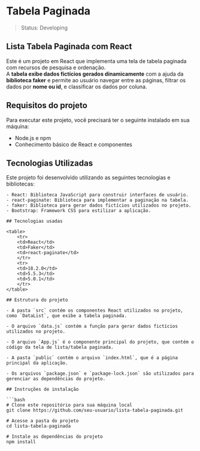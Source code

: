 # Tabela Paginada

> Status: Developing 

## Lista Tabela Paginada com React

Este é um projeto em React que implementa uma tela de tabela paginada com recursos de pesquisa e ordenação. 
<br>
A <strong>tabela exibe dados fictícios gerados dinamicamente</strong> com a ajuda da <strong>biblioteca faker</strong> e permite ao usuário navegar entre as páginas, filtrar os dados por <strong>nome ou id</strong>, e classificar os dados por coluna.

## Requisitos do projeto

Para executar este projeto, você precisará ter o seguinte instalado em sua máquina:

- Node.js e npm
- Conhecimento básico de React e componentes

## Tecnologias Utilizadas

Este projeto foi desenvolvido utilizando as seguintes tecnologias e bibliotecas:

```plaintext
- React: Biblioteca JavaScript para construir interfaces de usuário.
- react-paginate: Biblioteca para implementar a paginação na tabela.
- faker: Biblioteca para gerar dados fictícios utilizados no projeto.
- Bootstrap: Framework CSS para estilizar a aplicação.

## Tecnologias usadas

<table>
    <tr>
    <td>React</td>
    <td>Faker</td>
    <td>react-paginate</td>
    </tr>
    <tr>
    <td>18.2.0</td>
    <td>5.5.3</td>
    <td>5.0.1</td>
    </tr>
</table>

## Estrutura do projeto

- A pasta `src` contém os componentes React utilizados no projeto, como `DataList`, que exibe a tabela paginada.

- O arquivo `data.js` contém a função para gerar dados fictícios utilizados no projeto.

- O arquivo `App.js` é o componente principal do projeto, que contém o código da tela de lista/tabela paginada.

- A pasta `public` contém o arquivo `index.html`, que é a página principal da aplicação.

- Os arquivos `package.json` e `package-lock.json` são utilizados para gerenciar as dependências do projeto.

## Instruções de instalação

```bash
# Clone este repositório para sua máquina local
git clone https://github.com/seu-usuario/lista-tabela-paginada.git

# Acesse a pasta do projeto
cd lista-tabela-paginada

# Instale as dependências do projeto
npm install

